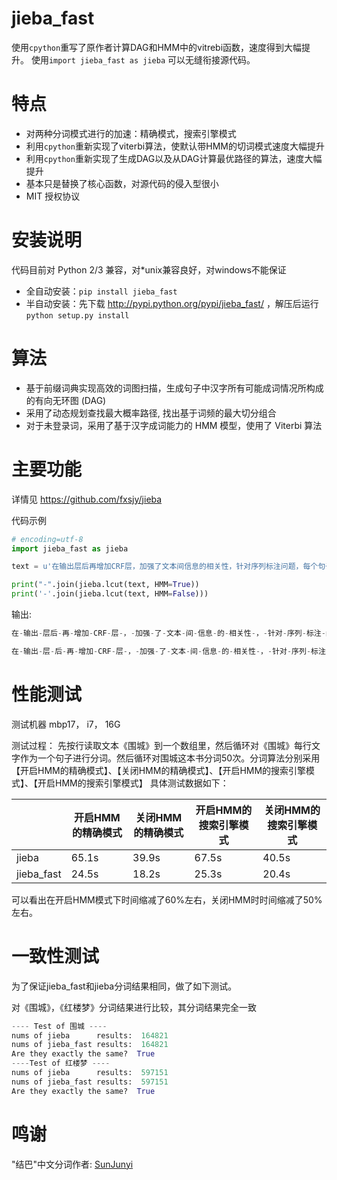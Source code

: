 jieba_fast
========
使用`cpython`重写了原作者计算DAG和HMM中的vitrebi函数，速度得到大幅提升。
使用`import jieba_fast as jieba` 可以无缝衔接源代码。

特点
========
* 对两种分词模式进行的加速：精确模式，搜索引擎模式
* 利用`cpython`重新实现了viterbi算法，使默认带HMM的切词模式速度大幅提升
* 利用`cpython`重新实现了生成DAG以及从DAG计算最优路径的算法，速度大幅提升
* 基本只是替换了核心函数，对源代码的侵入型很小
* MIT 授权协议




安装说明
=======

代码目前对 Python 2/3 兼容，对*unix兼容良好，对windows不能保证

* 全自动安装：`pip install jieba_fast` 
* 半自动安装：先下载 http://pypi.python.org/pypi/jieba_fast/ ，解压后运行 `python setup.py install`




算法
========

* 基于前缀词典实现高效的词图扫描，生成句子中汉字所有可能成词情况所构成的有向无环图 (DAG)
* 采用了动态规划查找最大概率路径, 找出基于词频的最大切分组合
* 对于未登录词，采用了基于汉字成词能力的 HMM 模型，使用了 Viterbi 算法




主要功能
=======

详情见 https://github.com/fxsjy/jieba


代码示例

```python
# encoding=utf-8
import jieba_fast as jieba

text = u'在输出层后再增加CRF层，加强了文本间信息的相关性，针对序列标注问题，每个句子的每个词都有一个标注结果，对句子中第i个词进行高维特征的抽取，通过学习特征到标注结果的映射，可以得到特征到任>      意标签的概率，通过这些概率，得到最优序列结果'

print("-".join(jieba.lcut(text, HMM=True))
print('-'.join(jieba.lcut(text, HMM=False)))

```

输出:

```python
在-输出-层后-再-增加-CRF-层-，-加强-了-文本-间-信息-的-相关性-，-针对-序列-标注-问题-，-每个-句子-的-每个-词-都-有-一个-标注-结果-，-对-句子-中-第-i-个-词-进行-高维-特征-的-抽取-，-通过-学习-特征-到-标注-结果-的-映射-，-可以-得到-特征-到-任意-标签-的-概率-，-通过-这些-概率-，-得到-最优-序列-结果
```

```python
在-输出-层-后-再-增加-CRF-层-，-加强-了-文本-间-信息-的-相关性-，-针对-序列-标注-问题-，-每个-句子-的-每个-词-都-有-一个-标注-结果-，-对-句子-中-第-i-个-词-进行-高维-特征-的-抽取-，-通过-学习-特征-到-标注-结果-的-映射-，-可以-得到-特征-到-任意-标签-的-概率-，-通过-这些-概率-，-得到-最优-序列-结果
```




性能测试
=======
测试机器 mbp17， i7， 16G

测试过程：
先按行读取文本《围城》到一个数组里，然后循环对《围城》每行文字作为一个句子进行分词。然后循环对围城这本书分词50次。分词算法分别采用【开启HMM的精确模式】、【关闭HMM的精确模式】、【开启HMM的搜索引擎模式】、【开启HMM的搜索引擎模式】
具体测试数据如下：


|            | 开启HMM的精确模式 | 关闭HMM的精确模式 | 开启HMM的搜索引擎模式 | 关闭HMM的搜索引擎模式 |
| ---------- | ---------- | ---------- | ------------ | ------------ |
| jieba      | 65.1s      | 39.9s      | 67.5s        | 40.5s        |
| jieba_fast | 24.5s      | 18.2s      | 25.3s        | 20.4s        |

可以看出在开启HMM模式下时间缩减了60%左右，关闭HMM时时间缩减了50%左右。



 一致性测试
======

为了保证jieba_fast和jieba分词结果相同，做了如下测试。

对《围城》，《红楼梦》分词结果进行比较，其分词结果完全一致

```python
---- Test of 围城 ----
nums of jieba      results:  164821
nums of jieba_fast results:  164821
Are they exactly the same?  True
----Test of 红楼梦 ----
nums of jieba      results:  597151
nums of jieba_fast results:  597151
Are they exactly the same?  True
```



鸣谢
======

"结巴"中文分词作者: [SunJunyi](https://github.com/fxsjy)